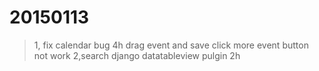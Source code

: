 20150113
===
> 1, fix calendar bug  4h
    drag event and save
    click more event button not work
> 2,search django datatableview pulgin 2h
    
    
